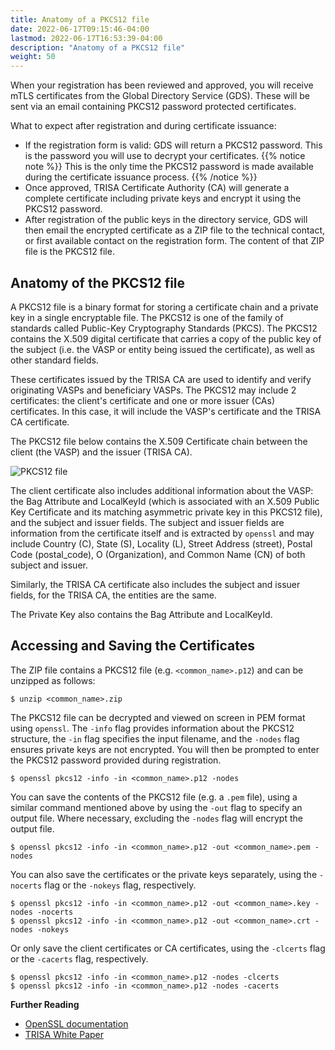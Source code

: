 ```yaml
---
title: Anatomy of a PKCS12 file
date: 2022-06-17T09:15:46-04:00
lastmod: 2022-06-17T16:53:39-04:00
description: "Anatomy of a PKCS12 file"
weight: 50
---
```


When your registration has been reviewed and approved, you will receive mTLS certificates from the Global Directory Service (GDS). These will be sent via an email containing PKCS12 password protected certificates.

What to expect after registration and during certificate issuance:
- If the registration form is valid: GDS will return a PKCS12 password. This is the password you will use to decrypt your certificates.
{{% notice note %}}
This is the only time the PKCS12 password is made available during the certificate issuance process.
{{% /notice %}}
- Once approved, TRISA Certificate Authority (CA) will generate a complete certificate including private keys and encrypt it using the PKCS12 password.
- After registration of the public keys in the directory service, GDS will then email the encrypted certificate as a ZIP file to the technical contact, or first available contact on the registration form. The content of that ZIP file is the PKCS12 file.

## Anatomy of the PKCS12 file

A PKCS12 file is a binary format for storing a certificate chain and a private key in a single encryptable file. The PKCS12 is one of the family of standards called Public-Key Cryptography Standards (PKCS). The PKCS12 contains the X.509 digital certificate that carries a copy of the public key of the subject (i.e. the VASP or entity being issued the certificate), as well as other standard fields.

These certificates issued by the TRISA CA are used to identify and verify originating VASPs and beneficiary VASPs. The PKCS12 may include 2 certificates: the client's certificate and one or more issuer (CAs) certificates. In this case, it will include the VASP's certificate and the TRISA CA certificate.

The PKCS12 file below contains the X.509 Certificate chain between the client (the VASP) and the issuer (TRISA CA).

![PKCS12 file](/img/pkcs12.png)

The client certificate also includes additional information about the VASP: the Bag Attribute and LocalKeyId (which is associated with an X.509 Public Key Certificate and its matching asymmetric private key in this PKCS12 file), and the subject and issuer fields. The subject and issuer fields are information from the certificate itself and is extracted by `openssl` and may include Country (C), State (S), Locality (L), Street Address (street), Postal Code (postal_code), O (Organization), and Common Name (CN) of both subject and issuer.

Similarly, the TRISA CA certificate also includes the subject and issuer fields, for the TRISA CA, the entities are the same.

The Private Key also contains the Bag Attribute and LocalKeyId.

## Accessing and Saving the Certificates

The ZIP file contains a PKCS12 file (e.g. `<common_name>.p12`) and can be unzipped as follows:

```
$ unzip <common_name>.zip
```

The PKCS12 file can be decrypted and viewed on screen in PEM format using `openssl`. The `-info` flag provides information about the PKCS12 structure, the `-in` flag specifies the input filename, and the `-nodes` flag ensures private keys are not encrypted. You will then be prompted to enter the PKCS12 password provided during registration.

```
$ openssl pkcs12 -info -in <common_name>.p12 -nodes
```

You can save the contents of the PKCS12 file (e.g. a `.pem` file), using a similar command mentioned above by using the `-out` flag to specify an output file. Where necessary, excluding the `-nodes` flag will encrypt the output file.

```
$ openssl pkcs12 -info -in <common_name>.p12 -out <common_name>.pem -nodes
```

You can also save the certificates or the private keys separately, using the `-nocerts` flag or the `-nokeys` flag, respectively.

```
$ openssl pkcs12 -info -in <common_name>.p12 -out <common_name>.key -nodes -nocerts
$ openssl pkcs12 -info -in <common_name>.p12 -out <common_name>.crt -nodes -nokeys
```

Or only save the client certificates or CA certificates, using the `-clcerts` flag or the `-cacerts` flag, respectively.

```
$ openssl pkcs12 -info -in <common_name>.p12 -nodes -clcerts
$ openssl pkcs12 -info -in <common_name>.p12 -nodes -cacerts
```

**Further Reading**
- [OpenSSL documentation](https://www.openssl.org/docs/man1.1.1/man1/openssl-pkcs12.html)
- [TRISA White Paper](https://trisa.io/trisa-whitepaper/)
